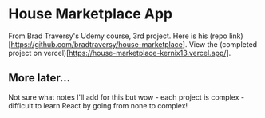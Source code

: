 # House Marketplace App

From Brad Traversy's Udemy course, 3rd project. Here is his (repo link)[https://github.com/bradtraversy/house-marketplace]. View the (completed project on vercel)[https://house-marketplace-kernix13.vercel.app/].

## More later...

Not sure what notes I'll add for this but wow - each project is complex - difficult to learn React by going from none to complex!
